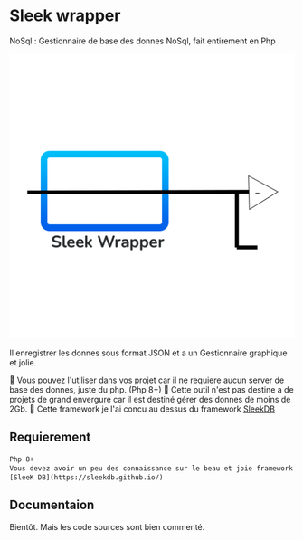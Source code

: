 # Sleek wrapper

NoSql : Gestionnaire de base des donnes NoSql, fait entirement en Php

![Logo](/webman/assets/img/logo.png "Sleek wrapper logo")

Il enregistrer les donnes sous format JSON et a un Gestionnaire graphique et jolie.

🚩 Vous pouvez l'utiliser dans vos projet car il ne requiere aucun server de base des donnes, juste du php. (Php 8+)
🚩 Cette outil n'est pas destine a de projets de grand envergure car il est destiné gérer des donnes de moins de 2Gb.
🚩 Cette framework je l'ai concu au dessus du framework [SleekDB](https://sleekdb.github.io/)

## Requierement

    Php 8+
    Vous devez avoir un peu des connaissance sur le beau et joie framework [SleeK DB](https://sleekdb.github.io/) 

## Documentaion

Bientôt. Mais les code sources sont bien commenté.

